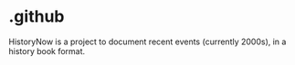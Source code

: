 # .github
HistoryNow is a project to document recent events (currently 2000s), in a history book format. 
